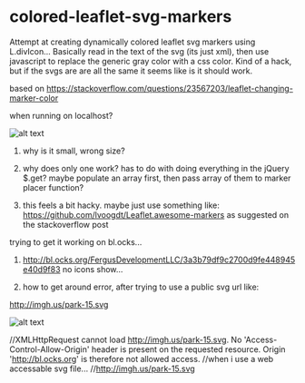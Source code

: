 # colored-leaflet-svg-markers

Attempt at creating dynamically colored leaflet svg markers using L.divIcon...
Basically read in the text of the svg (its just xml), then use javascript to replace the generic gray color with a css color. Kind of a hack, but if the svgs are are all the same it
seems like is it should work.

based on
https://stackoverflow.com/questions/23567203/leaflet-changing-marker-color

when running on localhost?

![alt text](http://storage5.static.itmages.com/i/17/0530/h_1496116404_5947757_4bf6e4a11c.png "random color on refresh, only last one in array?")

  1. why is it small, wrong size?

  2. why does only one work?
    has to do with doing everything in the jQuery $.get?
    maybe populate an array first, then pass array of them to marker placer function?

  3. this feels a bit hacky. maybe just use something like:
    https://github.com/lvoogdt/Leaflet.awesome-markers
    as suggested on the stackoverflow post

trying to get it working on bl.ocks...

1. http://bl.ocks.org/FergusDevelopmentLLC/3a3b79df9c2700d9fe448945e40d9f83
  no icons show...

2. how to get around error, after trying to use a public svg url like:

http://imgh.us/park-15.svg

![alt text](http://imgh.us/park-15.svg "here it is!")

//XMLHttpRequest cannot load http://imgh.us/park-15.svg. No 'Access-Control-Allow-Origin' header is present on the requested resource. Origin 'http://bl.ocks.org' is therefore not allowed access.
  //when i use a web accessable svg file...
  //http://imgh.us/park-15.svg
